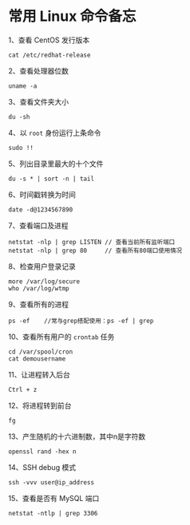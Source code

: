 # 常用 Linux 命令备忘

1、查看 CentOS 发行版本

```
cat /etc/redhat-release
```

2、查看处理器位数

```
uname -a
```

3、查看文件夹大小

```
du -sh
```

4、以 `root` 身份运行上条命令

```
sudo !!
```

5、列出目录里最大的十个文件

```
du -s * | sort -n | tail
```

6、时间戳转换为时间

```
date -d@1234567890
```

7、查看端口及进程

```
netstat -nlp | grep LISTEN // 查看当前所有监听端口
netstat -nlp | grep 80     // 查看所有80端口使用情况
```

8、检查用户登录记录

```
more /var/log/secure
who /var/log/wtmp
```

9、查看所有的进程

```
ps -ef    //常与grep搭配使用：ps -ef | grep
```

10、查看所有用户的 `crontab` 任务

```
cd /var/spool/cron
cat demousername
```

11、让进程转入后台

```
Ctrl + z
```

12、将进程转到前台

```
fg
```

13、产生随机的十六进制数，其中n是字符数

```
openssl rand -hex n
```

14、SSH debug 模式

```
ssh -vvv user@ip_address
```

15、查看是否有 MySQL 端口

```
netstat -ntlp | grep 3306
```
